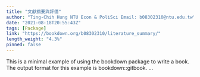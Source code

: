 ```yaml
---
title: "文獻摘要與評價"
author: "Ting-Chih Hung NTU Econ & PoliSci Email: b08302310@ntu.edu.tw"
date: "2021-08-18T20:55:43Z"
tags: [Package]
link: "https://bookdown.org/b08302310/literature_summary/"
length_weight: "4.3%"
pinned: false
---
```


This is a minimal example of using the bookdown package to write a book. The output format for this example is bookdown::gitbook. ...

